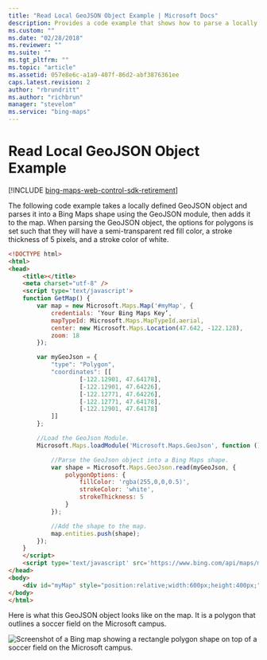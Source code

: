 ```yaml
---
title: "Read Local GeoJSON Object Example | Microsoft Docs"
description: Provides a code example that shows how to parse a locally defined GeoJSON object into a map shape using the GeoJSON module, then adds it to the map.
ms.custom: ""
ms.date: "02/28/2018"
ms.reviewer: ""
ms.suite: ""
ms.tgt_pltfrm: ""
ms.topic: "article"
ms.assetid: 057e8e6c-a1a9-407f-86d2-abf3876361ee
caps.latest.revision: 2
author: "rbrundritt"
ms.author: "richbrun"
manager: "stevelom"
ms.service: "bing-maps"
---
```


# Read Local GeoJSON Object Example

[!INCLUDE [bing-maps-web-control-sdk-retirement](../../../includes/bing-maps-web-control-sdk-retirement.md)]

The following code example takes a locally defined GeoJSON object and parses it into a Bing Maps shape using the GeoJSON module, then adds it to the map. When parsing the GeoJSON object, the options for polygons is set such that they will have a semi-transparent red fill color, a stroke thickness of 5 pixels, and a stroke color of white.

```html
<!DOCTYPE html>
<html>
<head>
    <title></title>
    <meta charset="utf-8" />
	<script type='text/javascript'>
    function GetMap() {
        var map = new Microsoft.Maps.Map('#myMap', {
            credentials: ‘Your Bing Maps Key’,
            mapTypeId: Microsoft.Maps.MapTypeId.aerial,
            center: new Microsoft.Maps.Location(47.642, -122.128),
            zoom: 18
        });

        var myGeoJson = {
            "type": "Polygon",
            "coordinates": [[
                    [-122.12901, 47.64178],
                    [-122.12901, 47.64226],
                    [-122.12771, 47.64226],
                    [-122.12771, 47.64178],
                    [-122.12901, 47.64178]
            ]]
        };

        //Load the GeoJson Module.
        Microsoft.Maps.loadModule('Microsoft.Maps.GeoJson', function () {

            //Parse the GeoJson object into a Bing Maps shape.
            var shape = Microsoft.Maps.GeoJson.read(myGeoJson, {
                polygonOptions: {
                    fillColor: 'rgba(255,0,0,0.5)',
                    strokeColor: 'white',
                    strokeThickness: 5
                }
            });

            //Add the shape to the map.
            map.entities.push(shape);
        });
    }
    </script>
    <script type='text/javascript' src='https://www.bing.com/api/maps/mapcontrol?callback=GetMap' async defer></script>
</head>
<body>
    <div id="myMap" style="position:relative;width:600px;height:400px;"></div>
</body>
</html>
```

Here is what this GeoJSON object looks like on the map. It is a polygon that outlines a soccer field on the Microsoft campus.

![Screenshot of a Bing map showing a rectangle polygon shape on top of a soccer field on the Microsoft campus.](../../media/bmv8-readlocalgeojsonobjectexample-map.png)